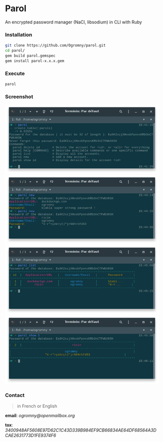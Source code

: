 # Parol
An encrypted password manager (NaCl, libsodium) in CLI with Ruby

### Installation

```sh
git clone https://github.com/Ogromny/parol.git
cd parol/
gem build parol.gemspec
gem install parol-x.x.x.gem
```

### Execute
```sh
parol
```

### Screenshot
![screenshot](https://raw.githubusercontent.com/Ogromny/parol/pepel/ressource/1.png)
![screenshot](https://raw.githubusercontent.com/Ogromny/parol/pepel/ressource/2.png)
![screenshot](https://raw.githubusercontent.com/Ogromny/parol/pepel/ressource/3.png)
![screenshot](https://raw.githubusercontent.com/Ogromny/parol/pepel/ressource/4.png)

### Contact
> in French or English

**email**: _ogromny@openmailbox.org_

**tox**: _3400948AF5608E97D62C1C43D339B984EF9CB66834AE64DF68564A3DCAE2631773D1FE9374F6_
